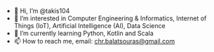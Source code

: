 - 👋 Hi, I’m @takis104
- 👀 I’m interested in Computer Engineering & Informatics, Internet of Things (IoT), Artificial Intelligence (AI), Data Science
- 🌱 I’m currently learning Python, Kotlin and Scala
- 📫 How to reach me, email: chr.balatsouras@gmail.com

<!---
takis104/takis104 is a ✨ special ✨ repository because its `README.md` (this file) appears on your GitHub profile.
You can click the Preview link to take a look at your changes.
--->
